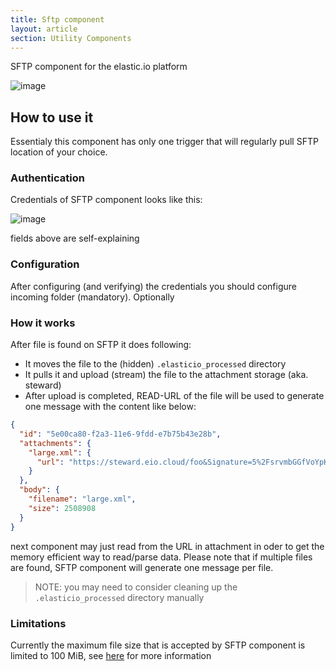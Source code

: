 ```yaml
---
title: Sftp component
layout: article
section: Utility Components
---
```



SFTP component for the elastic.io platform

![image](https://cloud.githubusercontent.com/assets/56208/22926023/33899f22-f2ab-11e6-9e2b-3736a2e135ac.png)

## How to use it

Essentialy this component has only one trigger that will regularly pull SFTP location of your choice.

### Authentication

Credentials of SFTP component looks like this:

![image](https://cloud.githubusercontent.com/assets/56208/22926055/58c8d924-f2ab-11e6-8c79-434ba8db9a36.png)


fields above are self-explaining

### Configuration

After configuring (and verifying) the credentials you should configure incoming folder (mandatory). Optionally

### How it works

After file is found on SFTP it does following:
 * It moves the file to the (hidden) ``.elasticio_processed`` directory
 * It pulls it and upload (stream) the file to the attachment storage (aka. steward)
 * After upload is completed, READ-URL of the file will be used to generate one message with the content like below:

```json
{
  "id": "5e00ca80-f2a3-11e6-9fdd-e7b75b43e28b",
  "attachments": {
    "large.xml": {
      "url": "https://steward.eio.cloud/foo&Signature=5%2FsrvmbGGfVoYpKeMH3ugaEL"
    }
  },
  "body": {
    "filename": "large.xml",
    "size": 2508908
  }
}
```

next component may just read from the URL in attachment in oder to get the memory efficient way to read/parse data.
Please note that if multiple files are found, SFTP component will generate one message per file.

> NOTE: you may need to consider cleaning up the ``.elasticio_processed`` directory manually

### Limitations

Currently the maximum file size that is accepted by SFTP component is limited to
100 MiB, see
[here](https://github.com/elasticio/sftp-component/blob/master/lib/triggers/read.js#L8)
for more information
